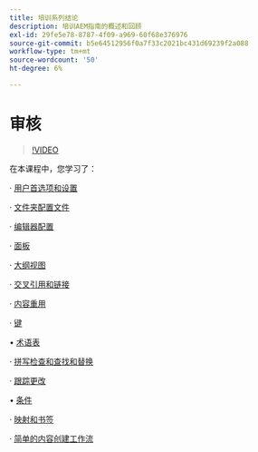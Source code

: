 ```yaml
---
title: 培训系列结论
description: 培训AEM指南的概述和回顾
exl-id: 29fe5e78-8787-4f09-a969-60f68e376976
source-git-commit: b5e64512956f0a7f33c2021bc431d69239f2a088
workflow-type: tm+mt
source-wordcount: '50'
ht-degree: 6%

---
```


# 审核

>[!VIDEO](https://video.tv.adobe.com/v/342771)

在本课程中，您学习了：

· [用户首选项和设置](./user-settings-preferences-toolbars.md)

· [文件夹配置文件](folder-profiles.md)

· [编辑器配置](editor-configuration.md)

· [面板](panels.md)

· [大纲视图](outline-view.md)

· [交叉引用和链接](cross-references-and-links.md)

· [内容重用](content-reuse.md)

· [键](keys.md)

• [术语表](glossary.md)

· [拼写检查和查找和替换](spell-check.md)

· [跟踪更改](track-changes.md)

• [条件](conditions.md)

· [映射和书签](maps-and-bookmaps.md)

· [简单的内容创建工作流](simple-content-creation-workflows.md)
